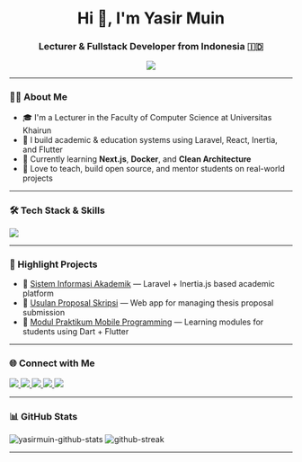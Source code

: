 <h1 align="center">Hi 👋, I'm Yasir Muin</h1>
<h3 align="center">Lecturer & Fullstack Developer from Indonesia 🇮🇩</h3>

<p align="center">
  <img src="https://readme-typing-svg.herokuapp.com/?lines=Fullstack+Developer;Lecturer+at+Universitas+Khairun;Open+Source+Enthusiast;Lifelong+Learner&center=true&width=500&height=45">
</p>

---

### 🧑‍💻 About Me

- 🎓 I'm a Lecturer in the Faculty of Computer Science at Universitas Khairun  
- 💼 I build academic & education systems using Laravel, React, Inertia, and Flutter  
- 🌱 Currently learning **Next.js**, **Docker**, and **Clean Architecture**  
- 🚀 Love to teach, build open source, and mentor students on real-world projects  

---

### 🛠️ Tech Stack & Skills

<p align="left">
  <img src="https://skillicons.dev/icons?i=laravel,flutter,dart,js,ts,react,nextjs,vue,tailwind,nodejs,mysql,git,docker,vscode" />
</p>

---

### 📂 Highlight Projects

- 🔗 [Sistem Informasi Akademik](https://github.com/masjhancoook/sistem-informasi-akademik) — Laravel + Inertia.js based academic platform  
- 🔗 [Usulan Proposal Skripsi](https://github.com/masjhancoook/usulan-proposal) — Web app for managing thesis proposal submission  
- 🔗 [Modul Praktikum Mobile Programming](https://github.com/masjhancoook/flutter-modul) — Learning modules for students using Dart + Flutter  

---

### 🌐 Connect with Me

<p align="left">
  <a href="mailto:yasirmuin@gmail.com" target="_blank">
    <img src="https://img.shields.io/badge/Gmail-D14836?style=for-the-badge&logo=gmail&logoColor=white"/>
  </a>
  <a href="https://linkedin.com/in/yasirmuin" target="_blank">
    <img src="https://img.shields.io/badge/LinkedIn-0077B5?style=for-the-badge&logo=linkedin&logoColor=white"/>
  </a>
  <a href="https://masjhancoook.github.io/portfolio" target="_blank">
    <img src="https://img.shields.io/badge/Portfolio-000?style=for-the-badge&logo=github&logoColor=white"/>
  </a>
  <a href="https://yasirmuin.medium.com" target="_blank">
    <img src="https://img.shields.io/badge/Blog-Medium-12100E?style=for-the-badge&logo=medium&logoColor=white"/>
  </a>
  <a href="https://github.com/masjhancoook" target="_blank">
    <img src="https://img.shields.io/badge/GitHub-181717?style=for-the-badge&logo=github&logoColor=white"/>
  </a>
</p>

---

### 📊 GitHub Stats

<p align="left">
  <img src="https://github-readme-stats.vercel.app/api?username=masjhancoook&show_icons=true&theme=radical" alt="yasirmuin-github-stats" />
  <img src="https://github-readme-streak-stats.herokuapp.com/?user=masjhancoook&theme=radical" alt="github-streak" />
</p>

---

